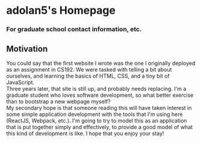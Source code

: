 # adolan5's Homepage
### For graduate school contact information, etc.

## Motivation
You could say that the first website I wrote was the one I originally deployed
as an assignment in CS192. We were tasked with telling a bit about ourselves,
and learning the basics of HTML, CSS, and a tiny bit of JavaScript.  
Three years later, that site is still up, and probably needs replacing. I'm a
graduate student who loves software development, so what better exercise than to
bootstrap a new webpage myself?  
My secondary hope is that someone reading this will have taken interest in some
simple application development with the tools that I'm using here (ReactJS,
Webpack, etc.). I'm going to try to model this as an application that is put
together simply and effectively, to provide a good model of what this kind of
development is like. I hope that you enjoy your stay!
